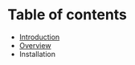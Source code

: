 # Table of contents

* [Introduction](Introduction/Introduction.md)
* [Overview](Introduction/Overview.md)
* Installation

